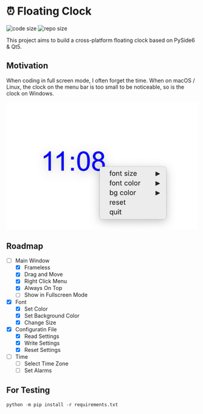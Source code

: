 ﻿# ⏰ Floating Clock

![code size](https://img.shields.io/github/languages/code-size/ivaquero/floating-clock.svg)
![repo size](https://img.shields.io/github/repo-size/ivaquero/floating-clock.svg)

This project aims to build a cross-platform floating clock based on PySide6 & Qt5.

## Motivation

When coding in full screen mode, I often forget the time.
When on macOS / Linux, the clock on the menu bar is too small to be noticeable, so is the clock on Windows.

![clock](clock.png)

## Roadmap

- [ ] Main Window
  - [x] Frameless
  - [x] Drag and Move
  - [x] Right Click Menu
  - [x] Always On Top
  - [ ] Show in Fullscreen Mode
- [x] Font
  - [x] Set Color
  - [x] Set Background Color
  - [x] Change Size
- [x] Configuratin File
  - [x] Read Settings
  - [x] Write Settings
  - [x] Reset Settings
- [ ] Time
  - [ ] Select Time Zone
  - [ ] Set Alarms

## For Testing

```python
python -m pip install -r requirements.txt
```
